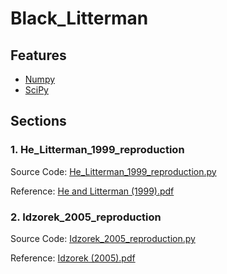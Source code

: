 # Black_Litterman

## Features ##
- [Numpy](http://www.numpy.org) 
- [SciPy](https://www.scipy.org)

## Sections ##
### 1. He_Litterman_1999_reproduction ###
Source Code: [He_Litterman_1999_reproduction.py](https://github.com/moyixinqing/Black_Litterman_Example/blob/master/He_Litterman_1999_reproduction.py) <br/>

Reference: [He and Litterman (1999).pdf](https://github.com/moyixinqing/Black_Litterman_Example/blob/master/reference/He_Litterman_1999.pdf)

### 2. Idzorek_2005_reproduction ###
Source Code: [Idzorek_2005_reproduction.py](https://github.com/moyixinqing/Black_Litterman_Example/blob/master/Idzorek_2005_reproduction.py) <br/>

Reference: [Idzorek (2005).pdf](https://github.com/moyixinqing/Black_Litterman_Example/blob/master/reference/Idzorek_2005_%20A%20STEP-BY-STEP%20GUIDE%20TO%20THE%20BLACK-LITTERMAN%20MODEL.pdf)<br/>
